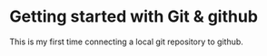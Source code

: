 # Getting started with Git & github

This is my first time connecting a local git repository to github.